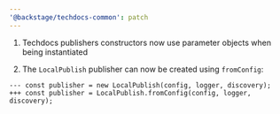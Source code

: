 ```yaml
---
'@backstage/techdocs-common': patch
---
```


1. Techdocs publishers constructors now use parameter objects when being instantiated

2. The `LocalPublish` publisher can now be created using `fromConfig`:

```
--- const publisher = new LocalPublish(config, logger, discovery);
+++ const publisher = LocalPublish.fromConfig(config, logger, discovery);
```
